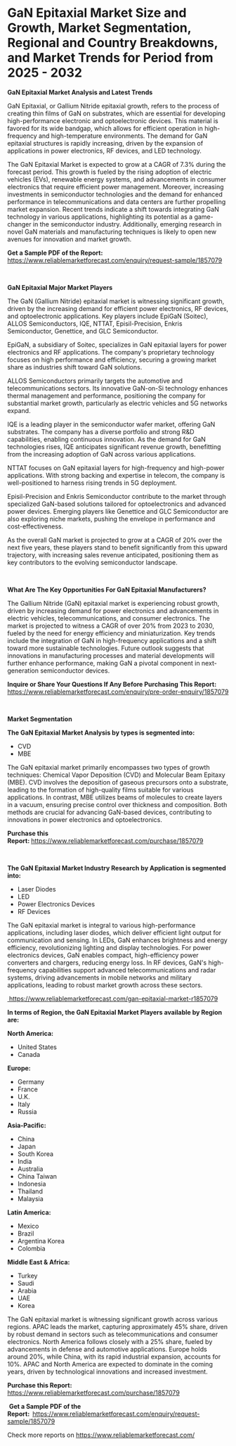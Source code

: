 <p><h1>GaN Epitaxial Market Size and Growth, Market Segmentation, Regional and Country Breakdowns, and Market Trends for Period from 2025 -  2032</h1></p><p><strong>GaN Epitaxial Market Analysis and Latest Trends</strong></p>
<p><p>GaN Epitaxial, or Gallium Nitride epitaxial growth, refers to the process of creating thin films of GaN on substrates, which are essential for developing high-performance electronic and optoelectronic devices. This material is favored for its wide bandgap, which allows for efficient operation in high-frequency and high-temperature environments. The demand for GaN epitaxial structures is rapidly increasing, driven by the expansion of applications in power electronics, RF devices, and LED technology.</p><p>The GaN Epitaxial Market is expected to grow at a CAGR of 7.3% during the forecast period. This growth is fueled by the rising adoption of electric vehicles (EVs), renewable energy systems, and advancements in consumer electronics that require efficient power management. Moreover, increasing investments in semiconductor technologies and the demand for enhanced performance in telecommunications and data centers are further propelling market expansion. Recent trends indicate a shift towards integrating GaN technology in various applications, highlighting its potential as a game-changer in the semiconductor industry. Additionally, emerging research in novel GaN materials and manufacturing techniques is likely to open new avenues for innovation and market growth.</p></p>
<p><strong>Get a Sample PDF of the Report:&nbsp;</strong> <a href="https://www.reliablemarketforecast.com/enquiry/request-sample/1857079?utm_campaign=2721&utm_medium=2&utm_source=Github&utm_content=ia&utm_term=27032025&utm_id=gan-epitaxial">https://www.reliablemarketforecast.com/enquiry/request-sample/1857079</a></p>
<p>&nbsp;</p>
<p><strong>GaN Epitaxial Major Market Players</strong></p>
<p><p>The GaN (Gallium Nitride) epitaxial market is witnessing significant growth, driven by the increasing demand for efficient power electronics, RF devices, and optoelectronic applications. Key players include EpiGaN (Soitec), ALLOS Semiconductors, IQE, NTTAT, Episil-Precision, Enkris Semiconductor, Genettice, and GLC Semiconductor.</p><p>EpiGaN, a subsidiary of Soitec, specializes in GaN epitaxial layers for power electronics and RF applications. The company's proprietary technology focuses on high performance and efficiency, securing a growing market share as industries shift toward GaN solutions.</p><p>ALLOS Semiconductors primarily targets the automotive and telecommunications sectors. Its innovative GaN-on-Si technology enhances thermal management and performance, positioning the company for substantial market growth, particularly as electric vehicles and 5G networks expand.</p><p>IQE is a leading player in the semiconductor wafer market, offering GaN substrates. The company has a diverse portfolio and strong R&D capabilities, enabling continuous innovation. As the demand for GaN technologies rises, IQE anticipates significant revenue growth, benefitting from the increasing adoption of GaN across various applications.</p><p>NTTAT focuses on GaN epitaxial layers for high-frequency and high-power applications. With strong backing and expertise in telecom, the company is well-positioned to harness rising trends in 5G deployment.</p><p>Episil-Precision and Enkris Semiconductor contribute to the market through specialized GaN-based solutions tailored for optoelectronics and advanced power devices. Emerging players like Genettice and GLC Semiconductor are also exploring niche markets, pushing the envelope in performance and cost-effectiveness.</p><p>As the overall GaN market is projected to grow at a CAGR of 20% over the next five years, these players stand to benefit significantly from this upward trajectory, with increasing sales revenue anticipated, positioning them as key contributors to the evolving semiconductor landscape.</p></p>
<p>&nbsp;</p>
<p><strong>What Are The Key Opportunities For GaN Epitaxial Manufacturers?</strong></p>
<p><p>The Gallium Nitride (GaN) epitaxial market is experiencing robust growth, driven by increasing demand for power electronics and advancements in electric vehicles, telecommunications, and consumer electronics. The market is projected to witness a CAGR of over 20% from 2023 to 2030, fueled by the need for energy efficiency and miniaturization. Key trends include the integration of GaN in high-frequency applications and a shift toward more sustainable technologies. Future outlook suggests that innovations in manufacturing processes and material developments will further enhance performance, making GaN a pivotal component in next-generation semiconductor devices.</p></p>
<p><strong>Inquire or Share Your Questions If Any Before Purchasing This Report:</strong> <a href="https://www.reliablemarketforecast.com/enquiry/pre-order-enquiry/1857079?utm_campaign=2721&utm_medium=2&utm_source=Github&utm_content=ia&utm_term=27032025&utm_id=gan-epitaxial">https://www.reliablemarketforecast.com/enquiry/pre-order-enquiry/1857079</a></p>
<p>&nbsp;</p>
<p><strong>Market Segmentation</strong></p>
<p><strong>The GaN Epitaxial Market Analysis by types is segmented into:</strong></p>
<p><ul><li>CVD</li><li>MBE</li></ul></p>
<p><p>The GaN epitaxial market primarily encompasses two types of growth techniques: Chemical Vapor Deposition (CVD) and Molecular Beam Epitaxy (MBE). CVD involves the deposition of gaseous precursors onto a substrate, leading to the formation of high-quality films suitable for various applications. In contrast, MBE utilizes beams of molecules to create layers in a vacuum, ensuring precise control over thickness and composition. Both methods are crucial for advancing GaN-based devices, contributing to innovations in power electronics and optoelectronics.</p></p>
<p><strong>Purchase this Report:&nbsp;</strong><a href="https://www.reliablemarketforecast.com/purchase/1857079?utm_campaign=2721&utm_medium=2&utm_source=Github&utm_content=ia&utm_term=27032025&utm_id=gan-epitaxial">https://www.reliablemarketforecast.com/purchase/1857079</a></p>
<p>&nbsp;</p>
<p><strong>The GaN Epitaxial Market Industry Research by Application is segmented into:</strong></p>
<p><ul><li>Laser Diodes</li><li>LED</li><li>Power Electronics Devices</li><li>RF Devices</li></ul></p>
<p><p>The GaN epitaxial market is integral to various high-performance applications, including laser diodes, which deliver efficient light output for communication and sensing. In LEDs, GaN enhances brightness and energy efficiency, revolutionizing lighting and display technologies. For power electronics devices, GaN enables compact, high-efficiency power converters and chargers, reducing energy loss. In RF devices, GaN's high-frequency capabilities support advanced telecommunications and radar systems, driving advancements in mobile networks and military applications, leading to robust market growth across these sectors.</p></p>
<p><a href="https://www.reliablemarketforecast.com/gan-epitaxial-market-r1857079?utm_campaign=2721&utm_medium=2&utm_source=Github&utm_content=ia&utm_term=27032025&utm_id=gan-epitaxial">&nbsp;https://www.reliablemarketforecast.com/gan-epitaxial-market-r1857079</a></p>
<p><strong>In terms of Region, the GaN Epitaxial Market Players available by Region are:</strong></p>
<p>
    <p> <strong> North America: </strong>
        <ul>
            <li>United States</li>
            <li>Canada</li>
        </ul>
        </p> 
    <p> <strong> Europe: </strong>
        <ul>
            <li>Germany</li>
            <li>France</li>
            <li>U.K.</li>
            <li>Italy</li>
            <li>Russia</li>
        </ul>
        </p> 
    <p> <strong> Asia-Pacific: </strong>
        <ul>
            <li>China</li>
            <li>Japan</li>
            <li>South Korea</li>
            <li>India</li>
            <li>Australia</li>
            <li>China Taiwan</li>
            <li>Indonesia</li>
            <li>Thailand</li>
            <li>Malaysia</li>
        </ul>
        </p> 
    <p> <strong> Latin America: </strong>
        <ul>
            <li>Mexico</li>
            <li>Brazil</li>
            <li>Argentina Korea</li>
            <li>Colombia</li>
        </ul>
        </p> 
    <p> <strong> Middle East & Africa: </strong>
        <ul>
            <li>Turkey</li>
            <li>Saudi</li>
            <li>Arabia</li>
            <li>UAE</li>
            <li>Korea</li>
        </ul>
    </p>
    </p>
<p><p>The GaN epitaxial market is witnessing significant growth across various regions. APAC leads the market, capturing approximately 45% share, driven by robust demand in sectors such as telecommunications and consumer electronics. North America follows closely with a 25% share, fueled by advancements in defense and automotive applications. Europe holds around 20%, while China, with its rapid industrial expansion, accounts for 10%. APAC and North America are expected to dominate in the coming years, driven by technological innovations and increased investment.</p></p>
<p><strong>Purchase this Report: </strong><a href="https://www.reliablemarketforecast.com/purchase/1857079?utm_campaign=2721&utm_medium=2&utm_source=Github&utm_content=ia&utm_term=27032025&utm_id=gan-epitaxial">https://www.reliablemarketforecast.com/purchase/1857079</a></p>
<p>&nbsp;<strong>Get a Sample PDF of the Report:&nbsp;&nbsp;</strong><a href="https://www.reliablemarketforecast.com/enquiry/request-sample/1857079?utm_campaign=2721&utm_medium=2&utm_source=Github&utm_content=ia&utm_term=27032025&utm_id=gan-epitaxial">https://www.reliablemarketforecast.com/enquiry/request-sample/1857079</a></p>
<p><strong></strong></p>
<p>Check more reports on <a href="https://www.reliablemarketforecast.com/?utm_campaign=2721&utm_medium=2&utm_source=Github&utm_content=ia&utm_term=27032025&utm_id=gan-epitaxial">https://www.reliablemarketforecast.com/</a></p>